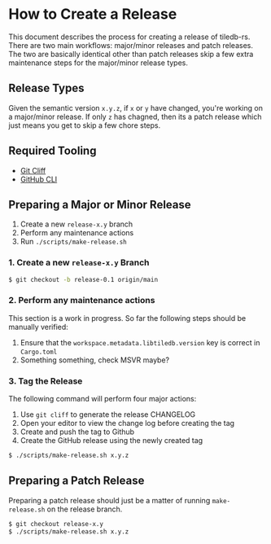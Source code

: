 # How to Create a Release

This document describes the process for creating a release of tiledb-rs. There
are two main workflows: major/minor releases and patch releases. The two are
basically identical other than patch releases skip a few extra maintenance
steps for the major/minor release types.

## Release Types

Given the semantic version `x.y.z`, if `x` or `y` have changed, you're working
on a major/minor release. If only `z` has chagned, then its a patch release
which just means you get to skip a few chore steps.

## Required Tooling

- [Git Cliff](https://git-cliff.org/)
- [GitHub CLI](https://cli.github.com/)

## Preparing a Major or Minor Release

1. Create a new `release-x.y` branch
2. Perform any maintenance actions
3. Run `./scripts/make-release.sh`

### 1. Create a new `release-x.y` Branch

```bash
$ git checkout -b release-0.1 origin/main
```

### 2. Perform any maintenance actions

This section is a work in progress. So far the following steps should be
manually verified:

1. Ensure that the `workspace.metadata.libtiledb.version` key is correct in `Cargo.toml`
2. Something something, check MSVR maybe?

### 3. Tag the Release

The following command will perform four major actions:

1. Use `git cliff` to generate the release CHANGELOG
2. Open your editor to view the change log before creating the tag
3. Create and push the tag to Github
4. Create the GitHub release using the newly created tag

```bash
$ ./scripts/make-release.sh x.y.z
```

## Preparing a Patch Release

Preparing a patch release should just be a matter of running `make-release.sh`
on the release branch.

```bash
$ git checkout release-x.y
$ ./scripts/make-release.sh x.y.z
```
